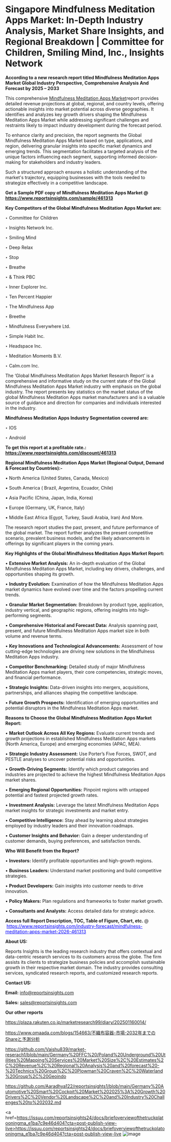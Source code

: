 # Singapore Mindfulness Meditation Apps Market: In-Depth Industry Analysis, Market Share Insights, and Regional Breakdown | Committee for Children, Smiling Mind, Inc., Insights Network

<strong>According to a new research report titled Mindfulness Meditation Apps Market Global Industry Perspective, Comprehensive Analysis And Forecast by 2025 – 2033</strong>

This comprehensive <a href=https://www.reportsinsights.com/sample/461313>Mindfulness Meditation Apps Market</a>report provides detailed revenue projections at global, regional, and country levels, offering actionable insights into market potential across diverse geographies. It identifies and analyzes key growth drivers shaping the Mindfulness Meditation Apps Market while addressing significant challenges and restraints likely to impact industry development during the forecast period.

To enhance clarity and precision, the report segments the Global Mindfulness Meditation Apps Market based on type, applications, and region, delivering granular insights into specific market dynamics and emerging trends. This segmentation facilitates a targeted analysis of the unique factors influencing each segment, supporting informed decision-making for stakeholders and industry leaders.

Such a structured approach ensures a holistic understanding of the market's trajectory, equipping businesses with the tools needed to strategize effectively in a competitive landscape.

<strong>Get a Sample PDF copy of Mindfulness Meditation Apps Market </strong><strong>@<a href=https://www.reportsinsights.com/sample/461313 style=color:#0000ff;> https://www.reportsinsights.com/sample/461313</a></strong></font>

<strong>Key Competitors of the Global Mindfulness Meditation Apps Market are:</strong>

‣ Committee for Children

‣ Insights Network Inc.

‣ Smiling Mind

‣ Deep Relax

‣ Stop

‣ Breathe

‣ & Think PBC

‣ Inner Explorer Inc.

‣ Ten Percent Happier

‣ The Mindfulness App

‣ Breethe

‣ Mindfulness Everywhere Ltd.

‣ Simple Habit Inc.

‣ Headspace Inc.

‣ Meditation Moments B.V.

‣ Calm.com Inc.

The ‘Global Mindfulness Meditation Apps Market Research Report’ is a comprehensive and informative study on the current state of the Global Mindfulness Meditation Apps Market industry with emphasis on the global industry. The report presents key statistics on the market status of the global Mindfulness Meditation Apps market manufacturers and is a valuable source of guidance and direction for companies and individuals interested in the industry.

<strong>Mindfulness Meditation Apps Industry Segmentation covered are:</strong>

‣ IOS

‣ Android

<strong>To get this report at a profitable rate.: <a href=https://www.reportsinsights.com/discount/461313 style=color:#0000ff;>https://www.reportsinsights.com/discount/461313</a></strong></font>

<strong>Regional Mindfulness Meditation Apps Market (Regional Output, Demand &amp; Forecast by Countries):-</strong>

• North America (United States, Canada, Mexico)

• South America ( Brazil, Argentina, Ecuador, Chile)

• Asia Pacific (China, Japan, India, Korea)

• Europe (Germany, UK, France, Italy)

• Middle East Africa (Egypt, Turkey, Saudi Arabia, Iran) And More.

The research report studies the past, present, and future performance of the global market. The report further analyzes the present competitive scenario, prevalent business models, and the likely advancements in offerings by significant players in the coming years.

<strong>Key Highlights of the Global Mindfulness Meditation Apps Market Report:</strong>

• <strong>Extensive Market Analysis:</strong> An in-depth evaluation of the Global Mindfulness Meditation Apps Market, including key drivers, challenges, and opportunities shaping its growth.

• <strong>Industry Evolution:</strong> Examination of how the Mindfulness Meditation Apps market dynamics have evolved over time and the factors propelling current trends.

• <strong>Granular Market Segmentation:</strong> Breakdown by product type, application, industry vertical, and geographic regions, offering insights into high-performing segments.

• <strong>Comprehensive Historical and Forecast Data:</strong> Analysis spanning past, present, and future Mindfulness Meditation Apps market size in both volume and revenue terms.

• <strong>Key Innovations and Technological Advancements:</strong> Assessment of how cutting-edge technologies are driving new solutions in the Mindfulness Meditation Apps industry.

• <strong>Competitor Benchmarking:</strong> Detailed study of major Mindfulness Meditation Apps market players, their core competencies, strategic moves, and financial performance.

• <strong>Strategic Insights:</strong> Data-driven insights into mergers, acquisitions, partnerships, and alliances shaping the competitive landscape.

• <strong>Future Growth Prospects:</strong> Identification of emerging opportunities and potential disruptors in the Mindfulness Meditation Apps market.

<strong>Reasons to Choose the Global Mindfulness Meditation Apps Market Report:</strong>

• <strong>Market Outlook Across All Key Regions:</strong> Evaluate current trends and growth projections in established Mindfulness Meditation Apps markets (North America, Europe) and emerging economies (APAC, MEA).

• <strong>Strategic Industry Assessment:</strong> Use Porter’s Five Forces, SWOT, and PESTLE analyses to uncover potential risks and opportunities.

• <strong>Growth-Driving Segments:</strong> Identify which product categories and industries are projected to achieve the highest Mindfulness Meditation Apps market shares.

• <strong>Emerging Regional Opportunities:</strong> Pinpoint regions with untapped potential and fastest projected growth rates.

• <strong>Investment Analysis:</strong> Leverage the latest Mindfulness Meditation Apps market insights for strategic investments and market entry.

• <strong>Competitive Intelligence:</strong> Stay ahead by learning about strategies employed by industry leaders and their innovation roadmaps.

• <strong>Customer Insights and Behavior:</strong> Gain a deeper understanding of customer demands, buying preferences, and satisfaction trends.

<strong>Who Will Benefit from the Report?</strong>

• <strong>Investors:</strong> Identify profitable opportunities and high-growth regions.

• <strong>Business Leaders:</strong> Understand market positioning and build competitive strategies.

• <strong>Product Developers:</strong> Gain insights into customer needs to drive innovation.

• <strong>Policy Makers:</strong> Plan regulations and frameworks to foster market growth.

• <strong>Consultants and Analysts:</strong> Access detailed data for strategic advice.
</ul>
<strong>Access full Report Description, TOC, Table of Figure, Chart, etc. </strong>@  <a href=https://www.reportsinsights.com/industry-forecast/mindfulness-meditation-apps-market-2026-461313 style=color:#0000ff;>https://www.reportsinsights.com/industry-forecast/mindfulness-meditation-apps-market-2026-461313</a></font>

<strong><strong>About US</strong>:</strong>

Reports Insights is the leading research industry that offers contextual and data-centric research services to its customers across the globe. The firm assists its clients to strategize business policies and accomplish sustainable growth in their respective market domain. The industry provides consulting services, syndicated research reports, and customized research reports.

<strong>Contact US:</strong>

<p class=""""><b>Email:</b> <a href=mailto:info@reportsinsights.com>info@reportsinsights.com</a></p>
<p class=""""><b>Sales:</b> <a href=mailto:sales@reportsinsights.com>sales@reportsinsights.com</a></p>

<strong>Our other reports</strong>

<a href=https://plaza.rakuten.co.jp/marketresearch99/diary/202501160014/>https://plaza.rakuten.co.jp/marketresearch99/diary/202501160014/</a>

<a href=https://www.omaada.com/blogs/154663/不織布容器-市場-2032年までのShareと予測分析>https://www.omaada.com/blogs/154663/不織布容器-市場-2032年までのShareと予測分析</a>

<a href=https://github.com/Vaishu839/market-reserach1/blob/main/Germany%20FFC%20/Poland%20Underground%20Utilities%20Mapping%20Services%20Market%20Size%2C%20Estimates%2C%20Revenue%2C%20Regional%20Analysis%20and%20forecast%20-%20Technics%20Group%2C%20Plowman%20Craven%2C%20Waterland%20Group%2C%20Geoindo>https://github.com/Vaishu839/market-reserach1/blob/main/Germany%20FFC%20/Poland%20Underground%20Utilities%20Mapping%20Services%20Market%20Size%2C%20Estimates%2C%20Revenue%2C%20Regional%20Analysis%20and%20forecast%20-%20Technics%20Group%2C%20Plowman%20Craven%2C%20Waterland%20Group%2C%20Geoindo</a>

<a href=https://github.com/Aaradhya122/reportsinsights1/blob/main/Germany%20Automotive%20Smart%20Cockpit%20Market%202025%3A%20Growth%20Drivers%2C%20Vendor%20Landscape%2C%20and%20Industry%20Challenges%20to%202032.md>https://github.com/Aaradhya122/reportsinsights1/blob/main/Germany%20Automotive%20Smart%20Cockpit%20Market%202025%3A%20Growth%20Drivers%2C%20Vendor%20Landscape%2C%20and%20Industry%20Challenges%20to%202032.md</a>

<a href=https://issuu.com/reportsinsights24/docs/briefoverviewofthetruckplatooningma_e1ba7c9e46d404?cta=post-publish-view-live>https://issuu.com/reportsinsights24/docs/briefoverviewofthetruckplatooningma_e1ba7c9e46d404?cta=post-publish-view-live</a>
![image](https://github.com/user-attachments/assets/26e49916-5664-4f0e-a8ad-ac4050d63058)
